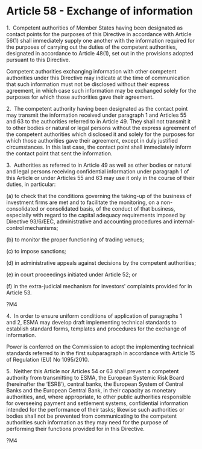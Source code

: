# Article 58 - Exchange of information


1.  Competent authorities of Member States having been designated as contact points for the purposes of this Directive in accordance with Article 56(1) shall immediately supply one another with the information required for the purposes of carrying out the duties of the competent authorities, designated in accordance to Article 48(1), set out in the provisions adopted pursuant to this Directive.

Competent authorities exchanging information with other competent authorities under this Directive may indicate at the time of communication that such information must not be disclosed without their express agreement, in which case such information may be exchanged solely for the purposes for which those authorities gave their agreement.

2.  The competent authority having been designated as the contact point may transmit the information received under paragraph 1 and Articles 55 and 63 to the authorities referred to in Article 49. They shall not transmit it to other bodies or natural or legal persons without the express agreement of the competent authorities which disclosed it and solely for the purposes for which those authorities gave their agreement, except in duly justified circumstances. In this last case, the contact point shall immediately inform the contact point that sent the information.

3.  Authorities as referred to in Article 49 as well as other bodies or natural and legal persons receiving confidential information under paragraph 1 of this Article or under Articles 55 and 63 may use it only in the course of their duties, in particular:

(a) to check that the conditions governing the taking-up of the business of investment firms are met and to facilitate the monitoring, on a non-consolidated or consolidated basis, of the conduct of that business, especially with regard to the capital adequacy requirements imposed by Directive 93/6/EEC, administrative and accounting procedures and internal-control mechanisms;

(b) to monitor the proper functioning of trading venues;

(c) to impose sanctions;

(d) in administrative appeals against decisions by the competent authorities;

(e) in court proceedings initiated under Article 52; or

(f) in the extra-judicial mechanism for investors' complaints provided for in Article 53.

?M4

4.  In order to ensure uniform conditions of application of paragraphs 1 and 2, ESMA may develop draft implementing technical standards to establish standard forms, templates and procedures for the exchange of information.

Power is conferred on the Commission to adopt the implementing technical standards referred to in the first subparagraph in accordance with Article 15 of Regulation (EU) No 1095/2010.

5.  Neither this Article nor Articles 54 or 63 shall prevent a competent authority from transmitting to ESMA, the European Systemic Risk Board (hereinafter the ‘ESRB’), central banks, the European System of Central Banks and the European Central Bank, in their capacity as monetary authorities, and, where appropriate, to other public authorities responsible for overseeing payment and settlement systems, confidential information intended for the performance of their tasks; likewise such authorities or bodies shall not be prevented from communicating to the competent authorities such information as they may need for the purpose of performing their functions provided for in this Directive.

?M4
